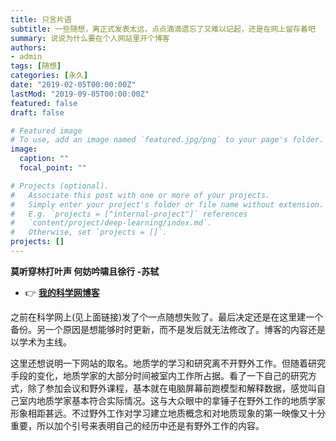 ```yaml
---
title: 只言片语
subtitle: 一些随想，离正式发表太远，点点滴滴遗忘了又难以记起，还是在网上留存着吧
summary: 说说为什么要在个人网站里开个博客
authors:
- admin
tags: [随想]
categories: [永久]
date: "2019-02-05T00:00:00Z"
lastMod: "2019-09-05T00:00:00Z"
featured: false
draft: false

# Featured image
# To use, add an image named `featured.jpg/png` to your page's folder. 
image:
  caption: ""
  focal_point: ""

# Projects (optional).
#   Associate this post with one or more of your projects.
#   Simply enter your project's folder or file name without extension.
#   E.g. `projects = ["internal-project"]` references 
#   `content/project/deep-learning/index.md`.
#   Otherwise, set `projects = []`.
projects: []
---
```

**莫听穿林打叶声 何妨吟啸且徐行  -苏轼**

- 👉 [**我的科学网博客**](http://blog.sciencenet.cn/u/KenyGe)

之前在科学网上(见上面链接)发了个一点随想失败了。最后决定还是在这里建一个备份。另一个原因是想能够时时更新，而不是发后就无法修改了。博客的内容还是以学术为主线。

这里还想说明一下网站的取名。地质学的学习和研究离不开野外工作。但随着研究手段的变化，地质学家的大部分时间被室内工作所占据。看了一下自己的研究方式，除了参加会议和野外课程，基本就在电脑屏幕前跑模型和解释数据，感觉叫自己室内地质学家基本符合实际情况。这与大众眼中的拿锤子在野外工作的地质学家形象相距甚远。不过野外工作对学习建立地质概念和对地质现象的第一映像又十分重要，所以加个引号来表明自己的经历中还是有野外工作的内容。